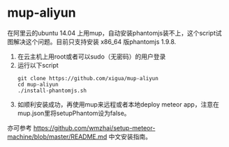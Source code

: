 # mup-aliyun

在阿里云的ubuntu 14.04 上用mup，自动安装phantomjs装不上，这个script试图解决这个问题。目前只支持安装 x86_64 版phantomjs 1.9.8.

1. 在云主机上用root或者可以sudo（无密码）的用户登录
2. 运行以下script
	```
	git clone https://github.com/xigua/mup-aliyun
	cd mup-aliyun
	./install-phantomjs.sh
	```
3. 如顺利安装成功，再使用mup来远程或者本地deploy meteor app，注意在mup.json里将setupPhantom设为false。

亦可参考 https://github.com/wmzhai/setup-meteor-machine/blob/master/README.md 中文安装指南。
